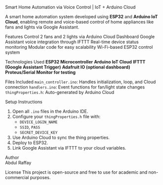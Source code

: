  Smart Home Automation via Voice Control | IoT + Arduino Cloud

A smart home automation system developed using **ESP32** and **Arduino IoT Cloud**, enabling remote and voice-based control of home appliances like fans and lights via Google Assistant.

 Features
 Control 2 fans and 2 lights via Arduino Cloud Dashboard
 Google Assistant voice integration through IFTTT
 Real-time device status monitoring
 Modular code for easy scalability
 Wi-Fi-based ESP32 control system

 Technologies Used
 **ESP32 Microcontroller**
 **Arduino IoT Cloud**
 **IFTTT (Google Assistant Trigger)**
 **Adafruit IO (optional dashboard)**
 **Proteus/Serial Monitor for testing**

 Files Included
 `main_controller.ino`: Handles initialization, loop, and Cloud connection
 `handlers.ino`: Event functions for fan/light state changes
 `thingProperties.h`: Auto-generated by Arduino Cloud


 Setup Instructions
1. Open all `.ino` files in the Arduino IDE.
2. Configure your `thingProperties.h` file with:
   - `DEVICE_LOGIN_NAME`
   - `SSID`, `PASS`
   - `SECRET_DEVICE_KEY`
3. Use Arduino Cloud to sync the thing properties.
4. Deploy to ESP32.
5. Link Google Assistant via IFTTT to your cloud variables.



 Author  
 Abdul Raffay  
  
  

 License
This project is open-source and free to use for academic and non-commercial purposes.
